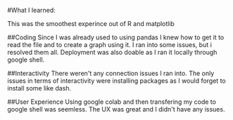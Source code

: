 #What I learned:


This was the smoothest experince out of R and matplotlib


##Coding
Since I was already used to using pandas I knew how to get it to read the file and to create a graph using it. I ran into some issues, but i resolved them all. Deployment was also doable as I ran it locally through google shell.



##Interactivity
There weren't any connection issues I ran into. The only issues in terms of interactivity were installing packages as I would forget to install some like dash.


##User Experience
Using google colab and then transfering my code to google shell was seemless. The UX was great and I didn't have any issues.
